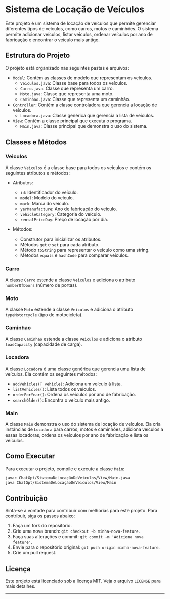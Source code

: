 # Sistema de Locação de Veículos

Este projeto é um sistema de locação de veículos que permite gerenciar diferentes tipos de veículos, como carros, motos e caminhões. O sistema permite adicionar veículos, listar veículos, ordenar veículos por ano de fabricação e encontrar o veículo mais antigo.

## Estrutura do Projeto

O projeto está organizado nas seguintes pastas e arquivos:

- `Model`: Contém as classes de modelo que representam os veículos.
  - `Veiculos.java`: Classe base para todos os veículos.
  - `Carro.java`: Classe que representa um carro.
  - `Moto.java`: Classe que representa uma moto.
  - `Caminhao.java`: Classe que representa um caminhão.
- `Controller`: Contém a classe controladora que gerencia a locação de veículos.
  - `Locadora.java`: Classe genérica que gerencia a lista de veículos.
- `View`: Contém a classe principal que executa o programa.
  - `Main.java`: Classe principal que demonstra o uso do sistema.

## Classes e Métodos

### Veiculos

A classe `Veiculos` é a classe base para todos os veículos e contém os seguintes atributos e métodos:

- Atributos:
  - `id`: Identificador do veículo.
  - `model`: Modelo do veículo.
  - `mark`: Marca do veículo.
  - `yerManufacture`: Ano de fabricação do veículo.
  - `vehicleCategory`: Categoria do veículo.
  - `rentalPriceDay`: Preço de locação por dia.

- Métodos:
  - Construtor para inicializar os atributos.
  - Métodos `get` e `set` para cada atributo.
  - Método `toString` para representar o veículo como uma string.
  - Métodos `equals` e `hashCode` para comparar veículos.

### Carro

A classe `Carro` estende a classe `Veiculos` e adiciona o atributo `numberOfDoors` (número de portas).

### Moto

A classe `Moto` estende a classe `Veiculos` e adiciona o atributo `typeMotorcycle` (tipo de motocicleta).

### Caminhao

A classe `Caminhao` estende a classe `Veiculos` e adiciona o atributo `loadCapacity` (capacidade de carga).

### Locadora

A classe `Locadora` é uma classe genérica que gerencia uma lista de veículos. Ela contém os seguintes métodos:

- `addVehicles(T vehicle)`: Adiciona um veículo à lista.
- `listVehicles()`: Lista todos os veículos.
- `orderForYear()`: Ordena os veículos por ano de fabricação.
- `searchOlder()`: Encontra o veículo mais antigo.

### Main

A classe `Main` demonstra o uso do sistema de locação de veículos. Ela cria instâncias de `Locadora` para carros, motos e caminhões, adiciona veículos a essas locadoras, ordena os veículos por ano de fabricação e lista os veículos.

## Como Executar

Para executar o projeto, compile e execute a classe `Main`:

```bash
javac ChatGpt/SistemaDeLocaçãoDeVeiculos/View/Main.java
java ChatGpt/SistemaDeLocaçãoDeVeiculos/View/Main
```

## Contribuição

Sinta-se à vontade para contribuir com melhorias para este projeto. Para contribuir, siga os passos abaixo:

1. Faça um fork do repositório.
2. Crie uma nova branch: `git checkout -b minha-nova-feature`.
3. Faça suas alterações e commit: `git commit -m 'Adiciona nova feature'`.
4. Envie para o repositório original: `git push origin minha-nova-feature`.
5. Crie um pull request.

## Licença

Este projeto está licenciado sob a licença MIT. Veja o arquivo `LICENSE` para mais detalhes.

---
